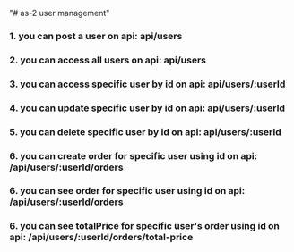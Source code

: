 "# as-2 user management"

### 1. you can post a user on api: api/users

### 2. you can access all users on api: api/users

### 3. you can access specific user by id on api: api/users/:userId

### 4. you can update specific user by id on api: api/users/:userId

### 5. you can delete specific user by id on api: api/users/:userId

### 6. you can create order for specific user using id on api: /api/users/:userId/orders

### 6. you can see order for specific user using id on api: /api/users/:userId/orders

### 6. you can see totalPrice for specific user's order using id on api: /api/users/:userId/orders/total-price

